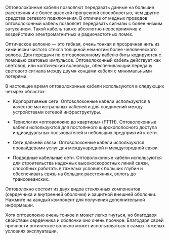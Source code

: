 Оптоволоконные кабели позволяют передавать данные на большие расстояния и с более высокой пропускной способностью, чем другие средства сетевого подключения. В отличие от медных проводов оптоволоконный кабель позволяет передавать сигналы с более низким затуханием. Такой кабель также абсолютно невосприимчив к воздействию электромагнитных и радиочастотных помех.

Оптическое волокно — это гибкая, очень тонкая и прозрачная нить из химически чистого стекла толщиной немногим более человеческого волоса. Для передачи по оптоволоконному кабелю биты кодируются с помощью световых импульсов. Оптоволоконный кабель действует как световод, или «оптический волновод», обеспечивающий передачу светового сигнала между двумя концами кабеля с минимальными потерями.

В настоящее время оптоволоконные кабели используются в следующих четырех областях:

- Корпоративные сети. Оптоволоконные кабели используются в качестве магистральных кабелей и для соединений между устройствами сетевой инфраструктуры.

- Технология «оптоволокно до квартиры» (FTTH). Оптоволоконные кабели используются для постоянного широкополосного доступа индивидуальных пользователей и небольших предприятий к сети.

- Сети дальней связи. Оптоволоконные кабели используются провайдерами услуг для международной и междугородной связи.

- Подводные кабельные сети. Оптоволоконные кабели используются для строительства надежных высокоскоростных линий связи, способных работать в тяжелых условиях больших глубин и обеспечивать связь на больших расстояниях, вплоть до трансокеанских.

Оптоволокно состоит из двух видов стеклянных компонентов (сердечника и внутренней оболочки) и защитной внешней оболочки. Нажмите на каждый компонент для получения дополнительной информации.

Хотя оптоволокно очень тонкое и может легко гнуться, но благодаря свойствам сердечника и оболочки оно очень прочное. Благодаря своей прочности оптическое волокно может использоваться в самых тяжелых условиях эксплуатации.